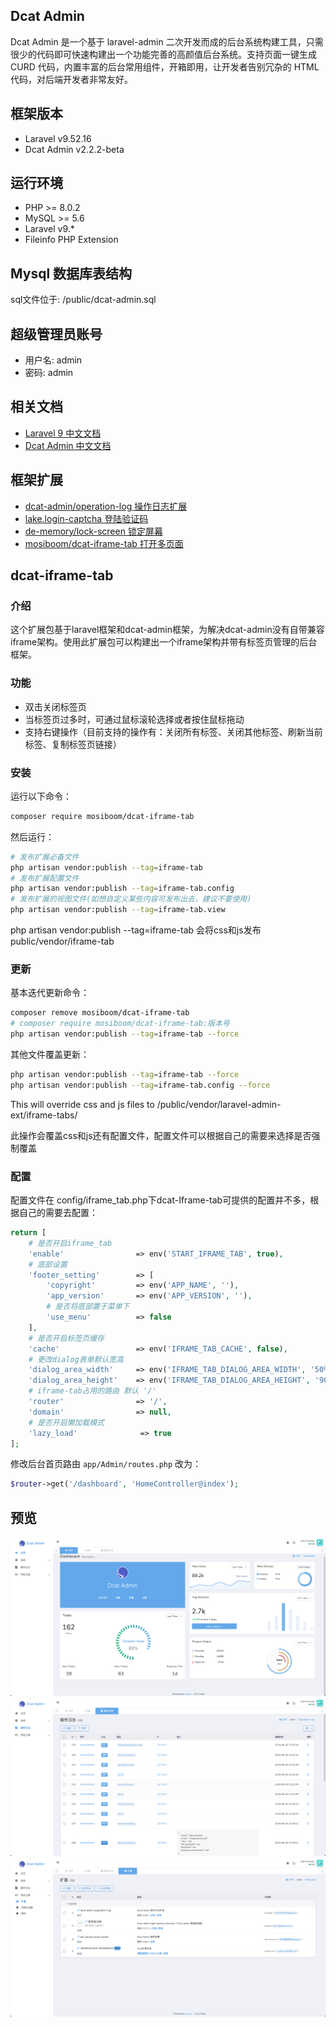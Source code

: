 ## Dcat Admin

Dcat Admin 是一个基于 laravel-admin 二次开发而成的后台系统构建工具，只需很少的代码即可快速构建出一个功能完善的高颜值后台系统。支持页面一键生成 CURD 代码，内置丰富的后台常用组件，开箱即用，让开发者告别冗杂的 HTML 代码，对后端开发者非常友好。

## 框架版本
- Laravel v9.52.16
- Dcat Admin  v2.2.2-beta

## 运行环境
- PHP >= 8.0.2
- MySQL >= 5.6
- Laravel v9.*
- Fileinfo PHP Extension

## Mysql 数据库表结构
sql文件位于: /public/dcat-admin.sql

## 超级管理员账号
- 用户名: admin
- 密码: admin

## 相关文档
- <a href="https://learnku.com/docs/laravel/9.x/releases/12197" target="_blank">Laravel 9 中文文档</a>
- <a href="https://learnku.com/docs/dcat-admin/2.x/brief-introduction/8080" target="_blank">Dcat Admin 中文文档</a>

## 框架扩展
- <a href="https://github.com/dcat-admin/operation-log" target="_blank">dcat-admin/operation-log 操作日志扩展</a>
- <a href="https://github.com/deatil/dcat-login-captcha" target="_blank">lake.login-captcha 登陆验证码</a>
- <a href="https://github.com/de-memory/lock-screen" target="_blank">de-memory/lock-screen 锁定屏幕</a>
- <a href="https://github.com/mosiboom/dcat-iframe-tab" target="_blank">mosiboom/dcat-iframe-tab 打开多页面</a>

## dcat-iframe-tab

### 介绍
这个扩展包基于laravel框架和dcat-admin框架，为解决dcat-admin没有自带兼容iframe架构。使用此扩展包可以构建出一个iframe架构并带有标签页管理的后台框架。

### 功能
- 双击关闭标签页
- 当标签页过多时，可通过鼠标滚轮选择或者按住鼠标拖动
- 支持右键操作（目前支持的操作有：关闭所有标签、关闭其他标签、刷新当前标签、复制标签页链接）

### 安装
运行以下命令：
```bash
composer require mosiboom/dcat-iframe-tab
```
然后运行：
```bash
# 发布扩展必备文件
php artisan vendor:publish --tag=iframe-tab
# 发布扩展配置文件
php artisan vendor:publish --tag=iframe-tab.config
# 发布扩展的视图文件(如想自定义某些内容可发布出去，建议不要使用)
php artisan vendor:publish --tag=iframe-tab.view
```
php artisan vendor:publish --tag=iframe-tab 会将css和js发布public/vendor/iframe-tab

### 更新
基本迭代更新命令：
```bash
composer remove mosiboom/dcat-iframe-tab
# composer require mosiboom/dcat-iframe-tab:版本号
php artisan vendor:publish --tag=iframe-tab --force
```
其他文件覆盖更新：
```bash
php artisan vendor:publish --tag=iframe-tab --force
php artisan vendor:publish --tag=iframe-tab.config --force
```
This will override css and js files to /public/vendor/laravel-admin-ext/iframe-tabs/

此操作会覆盖css和js还有配置文件，配置文件可以根据自己的需要来选择是否强制覆盖

### 配置
配置文件在 config/iframe_tab.php下dcat-Iframe-tab可提供的配置并不多，根据自己的需要去配置：
```php
return [
    # 是否开启iframe_tab
    'enable'                => env('START_IFRAME_TAB', true),
    # 底部设置
    'footer_setting'        => [
        'copyright'         => env('APP_NAME', ''),
        'app_version'       => env('APP_VERSION', ''),
        # 是否将底部置于菜单下
        'use_menu'          => false
    ],
    # 是否开启标签页缓存
    'cache'                 => env('IFRAME_TAB_CACHE', false),
    # 更改dialog表单默认宽高
    'dialog_area_width'     => env('IFRAME_TAB_DIALOG_AREA_WIDTH', '50%'),
    'dialog_area_height'    => env('IFRAME_TAB_DIALOG_AREA_HEIGHT', '90vh'),
    # iframe-tab占用的路由 默认 '/'
    'router'                => '/',
    'domain'                => null,
    # 是否开启懒加载模式
    'lazy_load'              => true
];
```
修改后台首页路由 `app/Admin/routes.php` 改为：
```php
$router->get('/dashboard', 'HomeController@index');
```

## 预览
![img](/storage/app/public/images/dashboard.png)
![img](/storage/app/public/images/operation-logs.png)
![img](/storage/app/public/images/extension.png)